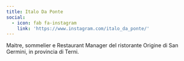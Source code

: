```yaml
---
title: Italo Da Ponte
social:
  - icon: fab fa-instagram
    link: 'https://www.instagram.com/italo_da_ponte/'
---
```


Maitre, sommelier e Restaurant Manager del ristorante Origine di San Germini, in provincia di Terni.
